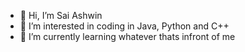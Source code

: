 - 👋 Hi, I’m Sai Ashwin
- 👀 I’m interested in coding in Java, Python and C++
- 🌱 I’m currently learning whatever thats infront of me

  

<!---
Kaawasaaki/Kaawasaaki is a ✨ special ✨ repository because its `README.md` (this file) appears on your GitHub profile.
You can click the Preview link to take a look at your changes.
--->
